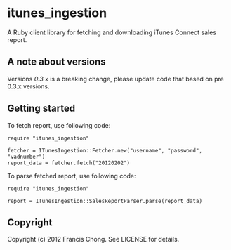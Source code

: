 # itunes_ingestion

A Ruby client library for fetching and downloading iTunes Connect sales report.

## A note about versions

Versions *0.3.x* is a breaking change, please update code that based on pre 0.3.x versions.

## Getting started

To fetch report, use following code:

    require "itunes_ingestion"

    fetcher = ITunesIngestion::Fetcher.new("username", "password", "vadnumber")
    report_data = fetcher.fetch("20120202")

To parse fetched report, use following code:

    require "itunes_ingestion"

    report = ITunesIngestion::SalesReportParser.parse(report_data)

## Copyright

Copyright (c) 2012 Francis Chong. See LICENSE for details.

